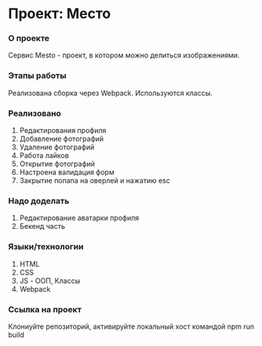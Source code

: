 # Проект: Место
### О проекте
Сервис Mesto - проект, в котором можно делиться изображениями.
### Этапы работы
Реализована сборка через Webpack. Используются классы.
### Реализовано
1. Редактирования профиля
2. Добавление фотографий
3. Удаление фотографий
4. Работа лайков
5. Открытие фотографий
6. Настроена валидация форм
7. Закрытие попапа на оверлей и нажатию esc
### Надо доделать
1. Редактирование аватарки профиля
2. Бекенд часть
### Языки/технологии
1. HTML
2. CSS
3. JS - ООП, Классы
4. Webpack
### Ссылка на проект
Клониуйте репозиторий, активируйте локальный хост командой npm run build